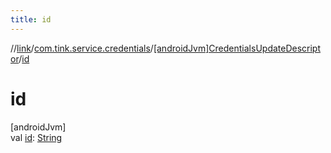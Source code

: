 ```yaml
---
title: id
---
```

//[link](../../../index.html)/[com.tink.service.credentials](../index.html)/[[androidJvm]CredentialsUpdateDescriptor](index.html)/[id](id.html)



# id



[androidJvm]\
val [id](id.html): [String](https://kotlinlang.org/api/latest/jvm/stdlib/kotlin/-string/index.html)





